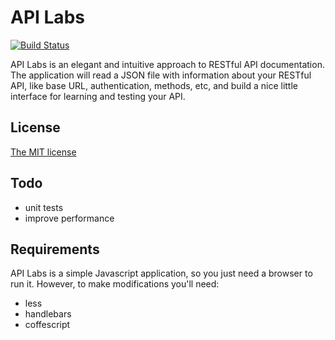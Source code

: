 # API Labs
[![Build Status](https://secure.travis-ci.org/TotenDev/API-Labs.png)](http://travis-ci.org/TotenDev/API-Labs)

API Labs is an elegant and intuitive approach to RESTful API documentation. The application will read a JSON file with information about your RESTful API, like base URL, authentication, methods, etc, and build a nice little interface for learning and testing your API.

## License
[The MIT license](http://opensource.org/licenses/mit-license.php)

## Todo
* unit tests
* improve performance

## Requirements
API Labs is a simple Javascript application, so you just need a browser to run it. However, to make modifications you'll need:

* less
* handlebars
* coffescript